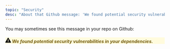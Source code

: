 ```yaml
---
topic: "Security"
desc: "About that Github message: 'We found potential security vulnerabilities in your project' and how to fix it"
---
```


<style>
 .flash-warn {
    color: #735c0f;
    background-color: #fffbdd;
    border-color: rgba(27,31,35,0.15);
}
 </style>

You may sometimes see this message in your repo on Github:




<div class="flash flash-warn mt-3">
 <h5 class="mb-1" style="display-inline">
 <svg height="18" class="octicon octicon-alert mr-1" viewBox="0 0 16 16" version="1.1" width="18" aria-hidden="true"><path fill-rule="evenodd" d="M8.893 1.5c-.183-.31-.52-.5-.887-.5s-.703.19-.886.5L.138 13.499a.98.98 0 0 0 0 1.001c.193.31.53.501.886.501h13.964c.367 0 .704-.19.877-.5a1.03 1.03 0 0 0 .01-1.002L8.893 1.5zm.133 11.497H6.987v-2.003h2.039v2.003zm0-3.004H6.987V5.987h2.039v4.006z"/></svg>
 We found potential security vulnerabilities in your dependencies.
 </h5> 
</div>


